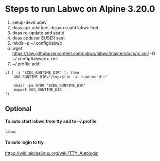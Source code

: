 # Steps to run Labwc on Alpine 3.20.0

1. setup-devd udev
2. doas apk add font-dejavu seatd labwc foot
3. doas rc-update add seatd
4. doas adduser $USER seat
7. mkdir -p ~/.config/labwc
8. wget https://raw.githubusercontent.com/labwc/labwc/master/docs/rc.xml -O ~/.config/labwc/rc.xml
9. ~/.profile add:
```
if [ -z "$XDG_RUNTIME_DIR" ]; then
	XDG_RUNTIME_DIR="/tmp/$(id -u)-runtime-dir"

	mkdir -pm 0700 "$XDG_RUNTIME_DIR"
	export XDG_RUNTIME_DIR
fi
```

## Optional
#### To auto start labwc from tty add to ~/.profile
```
labwc
```

#### To auto login to tty
https://wiki.alpinelinux.org/wiki/TTY_Autologin
